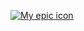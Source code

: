 [![My epic icon](https://avatars3.githubusercontent.com/u/54992615?s=460&v=4)](https://github.com/CeruleanMrAL)
